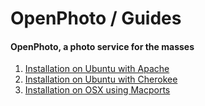 OpenPhoto / Guides
=======================
#### OpenPhoto, a photo service for the masses

1.  [Installation on Ubuntu with Apache][guideinstallubuntuapache]
1.  [Installation on Ubuntu with Cherokee][guideinstallubuntucherokee]
1.  [Installation on OSX using Macports][guideinstallosxmacports]

[guideinstallubuntuapache]: guides/InstallationUbuntuApache.markdown
[guideinstallubuntucherokee]: guides/InstallationUbuntuCherokee.markdown
[guideinstallosxmacports]: guides/InstallationOSXMacports.markdown
